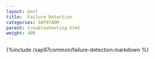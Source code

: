 ```yaml
---
layout: post
title:  Failure Detection
categories: XAP97ADM
parent: troubleshooting.html
weight: 400
---
```


{%include /xap97common/failure-detection.markdown %}